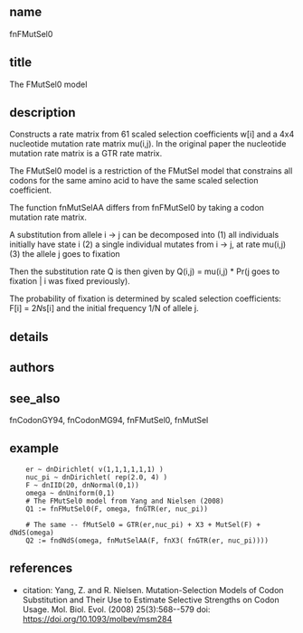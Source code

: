 ## name
fnFMutSel0

## title
The FMutSel0 model

## description
Constructs a rate matrix from 61 scaled selection coefficients w[i] and
a 4x4 nucleotide mutation rate matrix mu(i,j).  In the original paper
the nucleotide mutation rate matrix is a GTR rate matrix.

The FMutSel0 model is a restriction of the FMutSel model that constrains
all codons for the same amino acid to have the same scaled selection
coefficient.

The function fnMutSelAA differs from fnFMutSel0 by taking a codon mutation
rate matrix.

A substitution from allele i -> j can be decomposed into
 (1) all individuals initially have state i
 (2) a single individual mutates from i -> j, at rate mu(i,j)
 (3) the allele j goes to fixation

Then the substitution rate Q is then given by
  Q(i,j) = mu(i,j) * Pr(j goes to fixation | i was fixed previously).

The probability of fixation is determined by scaled selection coefficients:
  F[i] = 2*N*s[i]
and the initial frequency 1/N of allele j.

## details
## authors
## see_also
fnCodonGY94, fnCodonMG94, fnFMutSel0, fnMutSel

## example
        er ~ dnDirichlet( v(1,1,1,1,1,1) )
        nuc_pi ~ dnDirichlet( rep(2.0, 4) )
        F ~ dnIID(20, dnNormal(0,1))
        omega ~ dnUniform(0,1)
        # The FMutSel0 model from Yang and Nielsen (2008)        
        Q1 := fnFMutSel0(F, omega, fnGTR(er, nuc_pi))

        # The same -- fMutSel0 = GTR(er,nuc_pi) + X3 + MutSel(F) + dNdS(omega)
        Q2 := fndNdS(omega, fnMutSelAA(F, fnX3( fnGTR(er, nuc_pi))))

## references
- citation: Yang, Z. and R. Nielsen. Mutation-Selection Models of Codon Substitution and Their Use to Estimate
      Selective Strengths on Codon Usage.  Mol. Biol. Evol. (2008) 25(3):568--579
  doi: https://doi.org/10.1093/molbev/msm284

